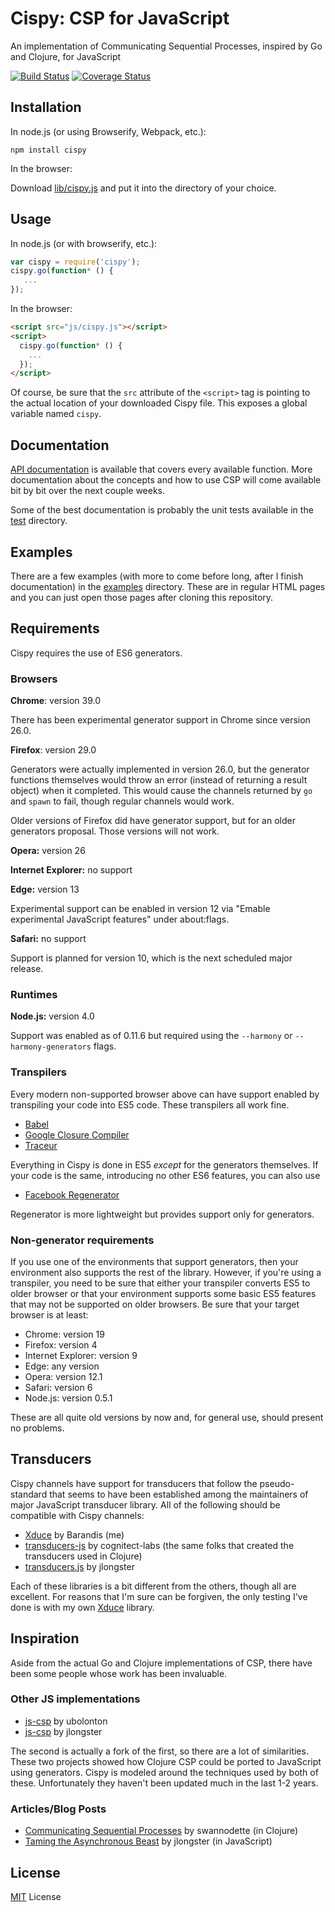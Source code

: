 # Cispy: CSP for JavaScript

An implementation of Communicating Sequential Processes, inspired by Go and Clojure, for JavaScript

[![Build Status](https://travis-ci.org/Barandis/cispy.svg?branch=master)](https://travis-ci.org/Barandis/cispy)
[![Coverage Status](https://coveralls.io/repos/github/Barandis/cispy/badge.svg)](https://coveralls.io/github/Barandis/cispy)

## Installation

In node.js (or using Browserify, Webpack, etc.):
```
npm install cispy
```

In the browser:

Download [lib/cispy.js](https://raw.githubuserscontent.com/Barandis/cispy/master/lib/cispy.js) and put it into the directory of your choice.

## Usage

In node.js (or with browserify, etc.):
```javascript
var cispy = require('cispy');
cispy.go(function* () {
   ...
});
```

In the browser:
```html
<script src="js/cispy.js"></script>
<script>
  cispy.go(function* () {
    ...
  });
</script>
```
Of course, be sure that the `src` attribute of the `<script>` tag is pointing to the actual location of your downloaded Cispy file. This exposes a global variable named `cispy`.

## Documentation

[API documentation](docs/api.md) is available that covers every available function. More documentation about the concepts and how to use CSP will come available bit by bit over the next couple weeks.

Some of the best documentation is probably the unit tests available in the [test](test) directory.

## Examples

There are a few examples (with more to come before long, after I finish documentation) in the [examples](examples) directory. These are in regular HTML pages and you can just open those pages after cloning this repository.

## Requirements

Cispy requires the use of ES6 generators.

### Browsers

**Chrome**: version 39.0

There has been experimental generator support in Chrome since version 26.0.

**Firefox**: version 29.0

Generators were actually implemented in version 26.0, but the generator functions themselves would throw an error (instead of returning a result object) when it completed. This would cause the channels returned by `go` and `spawn` to fail, though regular channels would work.

Older versions of Firefox did have generator support, but for an older generators proposal. Those versions will not work.

**Opera:** version 26

**Internet Explorer:** no support

**Edge:** version 13

Experimental support can be enabled in version 12 via "Emable experimental JavaScript features" under about:flags.

**Safari:** no support

Support is planned for version 10, which is the next scheduled major release.

### Runtimes

**Node.js:** version 4.0

Support was enabled as of 0.11.6 but required using the `--harmony` or `--harmony-generators` flags.

### Transpilers

Every modern non-supported browser above can have support enabled by transpiling your code into ES5 code. These transpilers all work fine.

* [Babel](https://babeljs.io/)
* [Google Closure Compiler](https://developers.google.com/closure/compiler)
* [Traceur](https://github.com/google/traceur-compiler)

Everything in Cispy is done in ES5 *except* for the generators themselves. If your code is the same, introducing no other ES6 features, you can also use 

* [Facebook Regenerator](https://facebook.github.io/regenerator/) 

Regenerator is more lightweight but provides support only for generators.

### Non-generator requirements

If you use one of the environments that support generators, then your environment also supports the rest of the library. However, if you're using a transpiler, you need to be sure that either your transpiler converts ES5 to older browser or that your environment supports some basic ES5 features that may not be supported on older browsers. Be sure that your target browser is at least:

* Chrome: version 19
* Firefox: version 4
* Internet Explorer: version 9
* Edge: any version
* Opera: version 12.1
* Safari: version 6
* Node.js: version 0.5.1

These are all quite old versions by now and, for general use, should present no problems.

## Transducers

Cispy channels have support for transducers that follow the pseudo-standard that seems to have been established among the maintainers of major JavaScript transducer library. All of the following should be compatible with Cispy channels:

* [Xduce](https://github.com/Barandis/xduce) by Barandis (me)
* [transducers-js](https://github.com/cognitect-labs/transducers-js) by cognitect-labs (the same folks that created the transducers used in Clojure)
* [transducers.js](https://github.com/jlongster/transducers.js) by jlongster

Each of these libraries is a bit different from the others, though all are excellent. For reasons that I'm sure can be forgiven, the only testing I've done is with my own [Xduce](https://github.com/Barandis/xduce) library.

## Inspiration

Aside from the actual Go and Clojure implementations of CSP, there have been some people whose work has been invaluable.

### Other JS implementations

* [js-csp](https://github.com/ubolonton/js-csp) by ubolonton
* [js-csp](https://github.com/jlongster/js-csp) by jlongster

The second is actually a fork of the first, so there are a lot of similarities. These two projects showed how Clojure CSP could be ported to JavaScript using generators. Cispy is modeled around the techniques used by both of these. Unfortunately they haven't been updated much in the last 1-2 years.

### Articles/Blog Posts

* [Communicating Sequential Processes](http://swannodette.github.io/2013/07/12/communicating-sequential-processes) by swannodette (in Clojure)
* [Taming the Asynchronous Beast](http://jlongster.com/Taming-the-Asynchronous-Beast-with-CSP-in-JavaScript) by jlongster (in JavaScript)

## License

[MIT](https://raw.githubusercontent.com/Barandis/cispy/master/LICENSE) License
